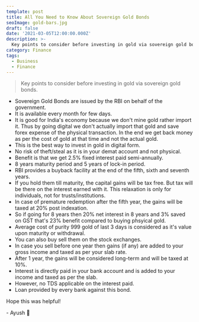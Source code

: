 ```yaml
---
template: post
title: All You Need to Know About Sovereign Gold Bonds
seoImage: gold-bars.jpg
draft: false
date: '2021-03-05T12:00:00.000Z'
description: >-
  Key points to consider before investing in gold via sovereign gold bonds
category: Finance
tags:
  - Business
  - Finance
---
```


> Key points to consider before investing in gold via sovereign gold bonds.

- Sovereign Gold Bonds are issued by the RBI on behalf of the government.
- It is available every month for few days.
- It is good for India's economy because we don't mine gold rather import it. Thus by going digital we don't actually import that gold and save forex expense of the physical transaction. In the end we get back money as per the cost of gold at that time and not the actual gold.
- This is the best way to invest in gold in digital form.
- No risk of theft/steal as it is in your demat account and not physical.
- Benefit is that we get 2.5% fixed interest paid semi-annually.
- 8 years maturity period and 5 years of lock-in period.
- RBI provides a buyback facility at the end of the fifth, sixth and seventh years.
- If you hold them till maturity, the capital gains will be tax free. But tax will be there on the interest earned with it. This relaxation is only for individuals, not for trusts/institutions.
- In case of premature redemption after the fifth year, the gains will be taxed at 20% post indexation.
- So if going for 8 years then 20% net interest in 8 years and 3% saved on GST that's 23% benefit compared to buying phsyical gold.
- Average cost of purity 999 gold of last 3 days is considered as it's value upon maturity or withdrawal.
- You can also buy sell them on the stock exchanges.
- In case you sell before one year then gains (if any) are added to your gross income and taxed as per your slab rate.
- After 1 year, the gains will be considered long-term and will be taxed at 10%.
- Interest is directly paid in your bank account and is added to your income and taxed as per the slab.
- However, no TDS applicable on the interest paid.
- Loan provided by every bank against this bond.

Hope this was helpful!

\- Ayush 🙂
